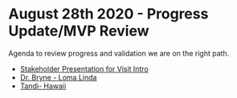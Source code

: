 # August 28th 2020 - Progress Update/MVP Review 

Agenda to review progress and validation we are on the right path. 
- [Stakeholder Presentation for Visit Intro](https://drive.google.com/file/d/1-VFr4kHX9FxHEoCDek3sitZ4JwRPZ05p/view?usp=sharing)
- [Dr. Bryne - Loma Linda](https://drive.google.com/file/d/1-XvDUe4aB5LUmy_OK3Sssig0XMm8wsTz/view?usp=sharing)
- [Tandi- Hawaii](https://drive.google.com/file/d/1-b8A4_p15pooL9UgbcBPWDDwCEDYAr_f/view?usp=sharing) 

